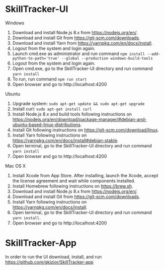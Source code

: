 # SkillTracker-UI

Windows

1. Download and install Node.js 8.x from https://nodejs.org/en/.
2. Download and install Git from https://git-scm.com/downloads.
3. Download and install Yarn from https://yarnpkg.com/en/docs/install.
4. Logout from the system and login again.
5. Launch cmd.exe as administrator and run command ``npm install --add-python-to-path='true' --global --production windows-build-tools``
6. Logout from the system and login again.
7. Open cmd.exe, go to the SkillTracker-UI directory and run command ``yarn install``
8. To run, run command ``npm run start``
9. Open browser and go to http://localhost:4200

Ubuntu

1. Upgrade system: ``sudo apt-get update && sudo apt-get upgrade``
2. Install curl: ``sudo apt-get install curl``
3. Install Node.js 8.x and build tools following instructions on https://nodejs.org/en/download/package-manager/#debian-and-ubuntu-based-linux-distributions.
4. Install Git following instructions on https://git-scm.com/download/linux.
5. Install Yarn following instructions on https://yarnpkg.com/en/docs/install#debian-stable.
6. Open terminal, go to the SkillTracker-UI directory and run command ``yarn install``
7. Open browser and go to http://localhost:4200

Mac OS X

1. Install Xcode from App Store. After installing, launch the Xcode, accept the license agreement and wait while components installed.
2. Install Homebrew following instructions on https://brew.sh.
3. Download and install Node.js 8.x from https://nodejs.org/en/.
4. Download and install Git from https://git-scm.com/downloads.
5. Install Yarn following instructions on https://yarnpkg.com/en/docs/install.
6. Open terminal, go to the SkillTracker-UI directory and run command ``yarn install``.
7. Open browser and go to http://localhost:4200


# SkillTracker-App

In order to run the UI download, install, and run https://github.com/gkizior/SkillTracker-app
